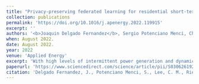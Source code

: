 ```yaml
---
title: "Privacy-preserving federated learning for residential short-term load forecasting"
collection: publications
permalink: 'https://doi.org/10.1016/j.apenergy.2022.119915'
excerpt: ''
authors: '<b>Joaquin Delgado Fernandez</b>, Sergio Potenciano Menci, Chul Min Lee, Alexander Rieger, Gilbert Fridgen'
when: August 2022.
date: August 2022.
year: 2022
venue: 'Applied Energy'
excerpt: 'With high levels of intermittent power generation and dynamic demand patterns, accurate forecasts for residential loads have become essential. Smart meters can play an important role when making these forecasts as they provide detailed load data. However, using smart meter data for load forecasting is challenging due to data privacy requirements. This paper investigates how these requirements can be addressed through a combination of federated learning and privacy preserving techniques such as differential privacy and secure aggregation. For our analysis, we employ a large set of residential load data and simulate how different federated learning models and privacy preserving techniques affect performance and privacy. Our simulations reveal that combining federated learning and privacy preserving techniques can secure both high forecasting accuracy and near-complete privacy. Specifically, we find that such combinations enable a high level of information sharing while ensuring privacy of both the processed load data and forecasting models. Moreover, we identify and discuss challenges of applying federated learning, differential privacy and secure aggregation for residential short-term load forecasting.'
paperurl: 'https://www.sciencedirect.com/science/article/pii/S0306261922011722'
citation: 'Delgado Fernandez, J., Potenciano Menci, S., Lee, C. M., Rieger, A., & Fridgen, G. (15 November 2022). Privacy-preserving federated learning for residential short-term load forecasting. <em>Applied Energy, 326</em>. doi:10.1016/j.apenergy.2022.119915'
---
```


